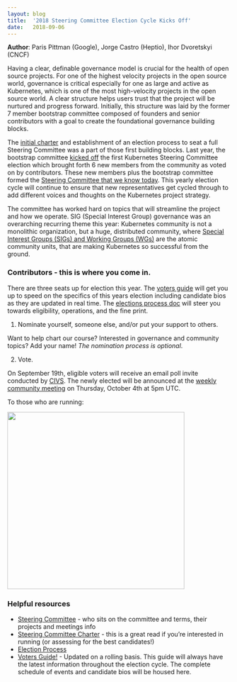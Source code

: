 ```yaml
---
layout: blog
title:  '2018 Steering Committee Election Cycle Kicks Off'
date:   2018-09-06
---
```


**Author**: Paris Pittman (Google), Jorge Castro (Heptio), Ihor Dvoretskyi (CNCF)

Having a clear, definable governance model is crucial for the health of open source projects. For one of the highest velocity projects in the open source world, governance is critical especially for one as large and active as Kubernetes, which is one of the most high-velocity projects in the open source world. A clear structure helps users trust that the project will be nurtured and progress forward. Initially, this structure was laid by the former 7 member bootstrap committee composed of founders and senior contributors with a goal to create the foundational governance building blocks.

The [initial charter](https://git.k8s.io/steering/charter.md) and establishment of an election process to seat a full Steering Committee was a part of those first building blocks. Last year, the bootstrap committee [kicked off](https://groups.google.com/d/msg/kubernetes-dev/piPuoqFkJwA/mCjwLH81BgAJ) the first Kubernetes Steering Committee election which brought forth 6 new members from the community as voted on by contributors. These new members plus the bootstrap committee formed the [Steering Committee that we know today](https://github.com/kubernetes/steering). This yearly election cycle will continue to ensure that new representatives get cycled through to add different voices and thoughts on the Kubernetes project strategy.

The committee has worked hard on topics that will streamline the project and how we operate. SIG (Special Interest Group) governance was an overarching recurring theme this year: Kubernetes community is not a monolithic organization, but a huge, distributed community, where [Special Interest Groups (SIGs) and Working Groups (WGs)](https://github.com/kubernetes/community/blob/master/sig-list.md) are the atomic community units, that are making Kubernetes so successful from the ground.

### Contributors - this is where you come in.

There are three seats up for election this year. The [voters guide](https://git.k8s.io/community/events/elections/2018) will get you up to speed on the specifics of this years election including candidate bios as they are updated in real time. The [elections process doc](https://github.com/kubernetes/steering/blob/master/elections.md) will steer you towards eligibility, operations, and the fine print.

1) Nominate yourself, someone else, and/or put your support to others.

Want to help chart our course? Interested in governance and community topics? Add your name! _The nomination process is optional_.

2) Vote.

On September 19th, eligible voters will receive an email poll invite conducted by [CIVS](https://civs.cs.cornell.edu). The newly elected will be announced at the [weekly community meeting](https://github.com/kubernetes/community/tree/master/communication#weekly-meeting) on Thursday, October 4th at 5pm UTC.

To those who are running:

<img src="/images/blog/2018-09-06-2018-steering-committee-election-cycle-kicks-off/sc-elections.png" width="400">

### Helpful resources

* [Steering Committee](https://github.com/kubernetes/steering) - who sits on the committee and terms, their projects and meetings info
* [Steering Committee Charter](https://git.k8s.io/steering/charter.md) - this is a great read if you’re interested in running (or assessing for the best candidates!)
* [Election Process](https://git.k8s.io/steering/elections.md)
* [Voters Guide!](https://git.k8s.io/community/events/elections/2018) - Updated on a rolling basis. This guide will always have the latest information throughout the election cycle. The complete schedule of events and candidate bios will be housed here.